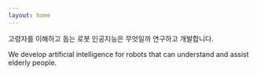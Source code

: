 ```yaml
---
layout: home
---
```


고령자를 이해하고 돕는 로봇 인공지능은 무엇일까 연구하고 개발합니다.

We develop artificial intelligence for robots that can understand and assist elderly people.